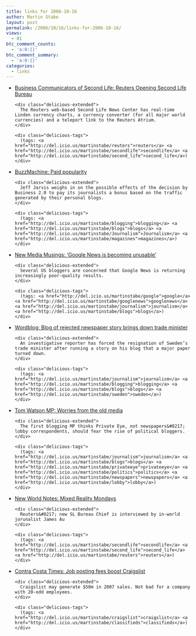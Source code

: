 ```yaml
---
title: links for 2006-10-16
author: Martin Stabe
layout: post
permalink: /2006/10/16/links-for-2006-10-16/
views:
  - 81
btc_comment_counts:
  - 'a:0:{}'
btc_comment_summary:
  - 'a:0:{}'
categories:
  - links
---
```

<ul class="delicious">
  <li>
    <div class="delicious-link">
      <a href="http://freshtakes.typepad.com/sl_communicators/2006/10/reuters_opening.html">Business Communicators of Second Life: Reuters Opening Second Life Bureau</a>
    </div>
    
    <div class="delicious-extended">
      The Reuters web-based Second Life News Center has real-time Linden currency charts, a currency converter (for all major world currencies) and a teleport link to the Reuters Atrium.
    </div>
    
    <div class="delicious-tags">
      (tags: <a href="http://del.icio.us/martinstabe/reuters">reuters</a> <a href="http://del.icio.us/martinstabe/secondlife">secondlife</a> <a href="http://del.icio.us/martinstabe/second_life">second_life</a>)
    </div>
  </li>
  
  <li>
    <div class="delicious-link">
      <a href="http://www.buzzmachine.com/index.php/2006/10/15/paid-popularity/">BuzzMachine: Paid popularity</a>
    </div>
    
    <div class="delicious-extended">
      Jeff Jarvis weighs in on the possible effects of the decision by Business 2.0 to pay its journalists a bonus based on the traffic generated by their personal blogs.
    </div>
    
    <div class="delicious-tags">
      (tags: <a href="http://del.icio.us/martinstabe/blogging">blogging</a> <a href="http://del.icio.us/martinstabe/blogs">blogs</a> <a href="http://del.icio.us/martinstabe/Journalism">Journalism</a> <a href="http://del.icio.us/martinstabe/magazines">magazines</a>)
    </div>
  </li>
  
  <li>
    <div class="delicious-link">
      <a href="http://www.newmediamusings.com/blog/2006/10/google_news_is_.html">New Media Musings: &#8216;Google News is becoming unusable&#8217;</a>
    </div>
    
    <div class="delicious-extended">
      Several US bloggers are concerned that Google News is returning increasingly poor-quality results.
    </div>
    
    <div class="delicious-tags">
      (tags: <a href="http://del.icio.us/martinstabe/google">google</a> <a href="http://del.icio.us/martinstabe/googlenews">googlenews</a> <a href="http://del.icio.us/martinstabe/journalism">journalism</a> <a href="http://del.icio.us/martinstabe/blogs">blogs</a>)
    </div>
  </li>
  
  <li>
    <div class="delicious-link">
      <a href="http://www.wordblog.co.uk/2006/10/16/blog-of-rejected-newspaper-story-brings-down-trade-minister/">Wordblog: Blog of rejected newspaper story brings down trade minister</a>
    </div>
    
    <div class="delicious-extended">
      An investigative reporter has forced the resignation of Sweden’s trade minister after running a story on his blog that a major paper turned down.
    </div>
    
    <div class="delicious-tags">
      (tags: <a href="http://del.icio.us/martinstabe/journalism">journalism</a> <a href="http://del.icio.us/martinstabe/blogging">blogging</a> <a href="http://del.icio.us/martinstabe/blogs">blogs</a> <a href="http://del.icio.us/martinstabe/sweden">sweden</a>)
    </div>
  </li>
  
  <li>
    <div class="delicious-link">
      <a href="http://www.tom-watson.co.uk/archives/2006/10/old_media_vs_new_media.html">Tom Watson MP: Worries from the old media</a>
    </div>
    
    <div class="delicious-extended">
      The first blogging MP thinks Private Eye, not newspapers&#8217; lobby correspondents, should fear the rise of political bloggers.
    </div>
    
    <div class="delicious-tags">
      (tags: <a href="http://del.icio.us/martinstabe/journalism">journalism</a> <a href="http://del.icio.us/martinstabe/blogs">blogs</a> <a href="http://del.icio.us/martinstabe/privateeye">privateeye</a> <a href="http://del.icio.us/martinstabe/politics">politics</a> <a href="http://del.icio.us/martinstabe/newspapers">newspapers</a> <a href="http://del.icio.us/martinstabe/lobby">lobby</a>)
    </div>
  </li>
  
  <li>
    <div class="delicious-link">
      <a href="http://nwn.blogs.com/nwn/2006/10/mixed_reality_m.html">New World Notes: Mixed Reality Mondays</a>
    </div>
    
    <div class="delicious-extended">
      Reuters&#8217; new SL Bureau Chief is interviewed by in-world jorunalist James Au
    </div>
    
    <div class="delicious-tags">
      (tags: <a href="http://del.icio.us/martinstabe/secondlife">secondlife</a> <a href="http://del.icio.us/martinstabe/second_life">second_life</a> <a href="http://del.icio.us/martinstabe/reuters">reuters</a>)
    </div>
  </li>
  
  <li>
    <div class="delicious-link">
      <a href="http://www.contracostatimes.com/mld/cctimes/news/local/states/california/15759217.htm">Contra Costa Times: Job posting fees boost Craigslist</a>
    </div>
    
    <div class="delicious-extended">
      Craigslist may generate $50m in 2007 sales. Not bad for a company with 20-odd employees.
    </div>
    
    <div class="delicious-tags">
      (tags: <a href="http://del.icio.us/martinstabe/craigslist">craigslist</a> <a href="http://del.icio.us/martinstabe/classifieds">classifieds</a>)
    </div>
  </li>
</ul>